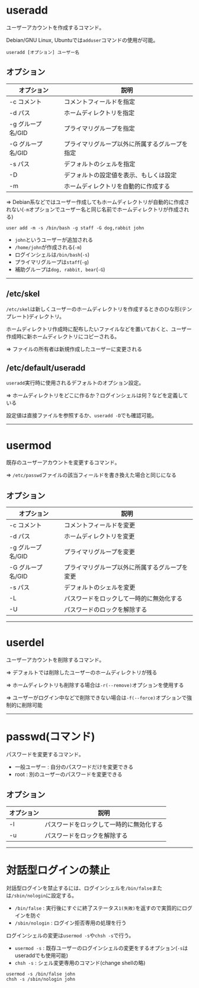 # useradd

ユーザーアカウントを作成するコマンド。

Debian/GNU Linux, Ubuntuでは`adduser`コマンドの使用が可能。

```
useradd [オプション] ユーザー名
```

## オプション

| オプション        | 説明                                           |
|-------------------|------------------------------------------------|
| -c コメント       | コメントフィールドを指定                       |
| -d パス           | ホームディレクトリを指定                       |
| -g グループ名/GID | プライマリグループを指定                       |
| -G グループ名/GID | プライマリグループ以外に所属するグループを指定 |
| -s パス           | デフォルトのシェルを指定                       |
| -D                | デフォルトの設定値を表示、もしくは設定         |
| -m                | ホームディレクトリを自動的に作成する           |

=> Debian系などではユーザー作成してもホームディレクトリが自動的に作成されない(`-m`オプションでユーザー名と同じ名前でホームディレクトリが作成される)

```
user add -m -s /bin/bash -g staff -G dog,rabbit john
```

- `john`というユーザーが追加される
- `/home/john`が作成される(`-m`)
- ログインシェルは`/bin/bash`(`-s`)
- プライマリグループは`staff`(`-g`)
- 補助グループは`dog, rabbit, bear`(`-G`)

---

## /etc/skel

`/etc/skel`は新しくユーザーのホームディレクトリを作成するときのひな形(テンプレート)ディレクトリ。

ホームディレクトリ作成時に配布したいファイルなどを置いておくと、ユーザー作成時に新ホームディレクトリにコピーされる。

=> ファイルの所有者は新規作成したユーザーに変更される

## /etc/default/useradd

`useradd`実行時に使用されるデフォルトのオプション設定。

=> ホームディレクトリをどこに作るか？ログインシェルは何？などを定義している

設定値は直接ファイルを参照するか、`useradd -D`でも確認可能。

---

# usermod

既存のユーザーアカウントを変更するコマンド。

=> `/etc/passwd`ファイルの該当フィールドを書き換えた場合と同じになる

## オプション

| オプション        | 説明                                           |
|-------------------|------------------------------------------------|
| -c コメント       | コメントフィールドを変更                       |
| -d パス           | ホームディレクトリを変更                       |
| -g グループ名/GID | プライマリグループを変更                       |
| -G グループ名/GID | プライマリグループ以外に所属するグループを変更 |
| -s パス           | デフォルトのシェルを変更                       |
| -L                | パスワードをロックして一時的に無効化する       |
| -U                | パスワードのロックを解除する

---

# userdel

ユーザーアカウントを削除するコマンド。

=> デフォルトでは削除したユーザーのホームディレクトリが残る

=> ホームディレクトリも削除する場合は`-r(--remove)`オプションを使用する

=> ユーザーがログイン中などで削除できない場合は`-f(--force)`オプションで強制的に削除可能

---

# passwd(コマンド)

パスワードを変更するコマンド。

- 一般ユーザー : 自分のパスワードだけを変更できる
- root : 別のユーザーのパスワードを変更できる

## オプション

| オプション | 説明                                     |
|------------|------------------------------------------|
| -l         | パスワードをロックして一時的に無効化する |
| -u         | パスワードをロックを解除する             |

---

# 対話型ログインの禁止

対話型ログインを禁止するには、ログインシェルを`/bin/false`または`/sbin/nologin`に設定する。

- `/bin/false` : 実行後にすぐに終了ステータス`1(失敗)`を返すので実質的にログインを防ぐ
- `/sbin/nologin` : ログイン拒否専用の処理を行う

ログインシェルの変更は`usermod -s`や`chsh -s`で行う。

- `usermod -s` : 既存ユーザーのログインシェルの変更をするオプション(`-s`はuseraddでも使用可能)
- `chsh -s` : シェル変更専用のコマンド(change shellの略)

```
usermod -s /bin/false john
chsh -s /sbin/nologin john
```

